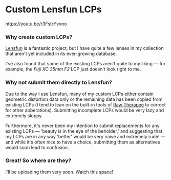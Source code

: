 # Custom Lensfun LCPs #

https://youtu.be/r3FstrYvvno

### Why create custom LCPs? ###

[Lensfun](https://github.com/lensfun/lensfun) is a fantastic project, but I have quite a few lenses in my collection that aren't yet included in its ever-growing database. 

I've also found that some of the existing LCPs aren't quite to my liking — for example, the _Fuji XC 35mm F2_ LCP just doesn't look right to me. 

### Why not submit them directly to Lensfun? ###

Due to the way I use Lensfun, many of my custom LCPs either contain geometric distortion data only or the remaining data has been copied from existing LCPs (I tend to lean on the built-in tools of [Raw Therapee](https://github.com/Beep6581/RawTherapee) to correct for other abberations). Submitting incomplete LCPs would be very lazy and extremely sloppy.

Furthermore, it's never been my intention to submit replacements for any existing LCPs — 'beauty is in the eye of the beholder,' and suggesting that my LCPs are in any way 'better' would be very naive and extremely rude! — and while it's often nice to have a choice, submitting them as alternatives would  soon lead to confusion.

### Great! So where are they?

I'll be uploading them very soon. Watch this space!



